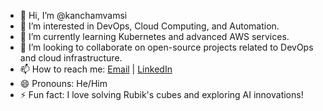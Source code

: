 - 👋 Hi, I’m @kanchamvamsi  
- 👀 I’m interested in DevOps, Cloud Computing, and Automation.  
- 🌱 I’m currently learning Kubernetes and advanced AWS services.  
- 💞️ I’m looking to collaborate on open-source projects related to DevOps and cloud infrastructure.  
- 📫 How to reach me: [Email](mailto:your-kvamsi5342@gmail.com) | [LinkedIn](https://www.linkedin.com/in/vamsi-k-aa2a8818b)  
- 😄 Pronouns: He/Him  
- ⚡ Fun fact: I love solving Rubik's cubes and exploring AI innovations!

<!---
kanchamvamsi/kanchamvamsi is a ✨ special ✨ repository because its `README.md` (this file) appears on your GitHub profile.
You can click the Preview link to take a look at your changes.
--->
